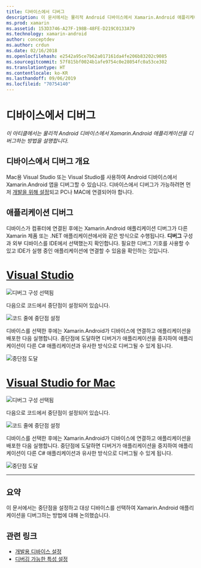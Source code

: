 ```yaml
---
title: 디바이스에서 디버그
description: 이 문서에서는 물리적 Android 디바이스에서 Xamarin.Android 애플리케이션을 디버그하는 방법을 설명합니다.
ms.prod: xamarin
ms.assetid: 153D3746-A27F-198B-48FE-D219C0133A79
ms.technology: xamarin-android
author: conceptdev
ms.author: crdun
ms.date: 02/16/2018
ms.openlocfilehash: e2542a95ce7b62a017161da4fe206b83202c9085
ms.sourcegitcommit: 57f815bf0024b1afe9754c0e28054fc0a53ce302
ms.translationtype: HT
ms.contentlocale: ko-KR
ms.lasthandoff: 09/06/2019
ms.locfileid: "70754140"
---
```

# <a name="debug-on-device"></a>디바이스에서 디버그

_이 아티클에서는 물리적 Android 디바이스에서 Xamarin.Android 애플리케이션을 디버그하는 방법을 설명합니다._

## <a name="debug-on-device-overview"></a>디바이스에서 디버그 개요

Mac용 Visual Studio 또는 Visual Studio를 사용하여 Android 디바이스에서 Xamarin.Android 앱을 디버그할 수 있습니다. 디바이스에서 디버그가 가능하려면 먼저 [개발을 위해 설정](~/android/get-started/installation/set-up-device-for-development.md)되고 PC나 MAC에 연결되어야 합니다.

## <a name="debug-application"></a>애플리케이션 디버그

디바이스가 컴퓨터에 연결된 후에는 Xamarin.Android 애플리케이션 디버그가 다른 Xamarin 제품 또는 .NET 애플리케이션에서와 같은 방식으로 수행됩니다. **디버그** 구성과 외부 디바이스를 IDE에서 선택했는지 확인합니다. 필요한 디버그 기호를 사용할 수 있고 IDE가 실행 중인 애플리케이션에 연결할 수 있음을 확인하는 것입니다. 

# <a name="visual-studiotabwindows"></a>[Visual Studio](#tab/windows)

![디버그 구성 선택됨](debug-on-device-images/image1-vs.png)

다음으로 코드에서 중단점이 설정되어 있습니다.

![코드 줄에 중단점 설정](debug-on-device-images/image2-vs.png)

디바이스를 선택한 후에는 Xamarin.Android가 디바이스에 연결하고 애플리케이션을 배포한 다음 실행합니다. 중단점에 도달하면 디버거가 애플리케이션을 중지하여 애플리케이션이 다른 C# 애플리케이션과 유사한 방식으로 디버그될 수 있게 됩니다. 

![중단점 도달](debug-on-device-images/image3-vs.png)

# <a name="visual-studio-for-mactabmacos"></a>[Visual Studio for Mac](#tab/macos)

![디버그 구성 선택됨](debug-on-device-images/image1-xs.png)

다음으로 코드에서 중단점이 설정되어 있습니다.

![코드 줄에 중단점 설정](debug-on-device-images/image2-xs.png)

디바이스를 선택한 후에는 Xamarin.Android가 디바이스에 연결하고 애플리케이션을 배포한 다음 실행합니다. 중단점에 도달하면 디버거가 애플리케이션을 중지하여 애플리케이션이 다른 C# 애플리케이션과 유사한 방식으로 디버그될 수 있게 됩니다. 

![중단점 도달](debug-on-device-images/image3-xs.png)

-----

## <a name="summary"></a>요약

이 문서에서는 중단점을 설정하고 대상 디바이스를 선택하여 Xamarin.Android 애플리케이션을 디버그하는 방법에 대해 논의했습니다.

## <a name="related-links"></a>관련 링크

- [개발용 디바이스 설정](~/android/get-started/installation/set-up-device-for-development.md)
- [디버깅 가능한 특성 설정](~/android/deploy-test/debuggable-attribute.md)
